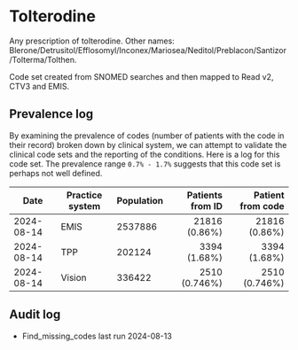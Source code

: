 # Tolterodine

Any prescription of tolterodine. Other names: Blerone/Detrusitol/Efflosomyl/Inconex/Mariosea/Neditol/Preblacon/Santizor/Tolterma/Tolthen.

Code set created from SNOMED searches and then mapped to Read v2, CTV3 and EMIS.

## Prevalence log

By examining the prevalence of codes (number of patients with the code in their record) broken down by clinical system, we can attempt to validate the clinical code sets and the reporting of the conditions. Here is a log for this code set. The prevalence range `0.7% - 1.7%` suggests that this code set is perhaps not well defined.

| Date       | Practice system | Population | Patients from ID | Patient from code |
| ---------- | --------------- | ---------- | ---------------: | ----------------: |
| 2024-08-14 | EMIS            | 2537886    |    21816 (0.86%) |     21816 (0.86%) |
| 2024-08-14 | TPP             | 202124     |     3394 (1.68%) |      3394 (1.68%) |
| 2024-08-14 | Vision          | 336422     |    2510 (0.746%) |     2510 (0.746%) |

## Audit log

- Find_missing_codes last run 2024-08-13
